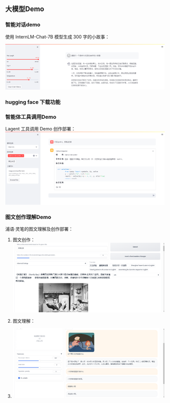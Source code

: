 ## 大模型Demo

### 智能对话demo

使用 InternLM-Chat-7B 模型生成 300 字的小故事：

![chat demo](images/chat%20demo.png)

### hugging face 下载功能



### 智能体工具调用Demo

 Lagent 工具调用 Demo 创作部署：
![agent demo](images/agent.png)


### 图文创作理解Demo

浦语·灵笔的图文理解及创作部署：

1. 图文创作：
![article demo](images/image.png)

2. 图文理解：
3. ![article demo](images/image%20understand.png)
